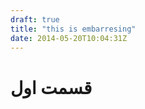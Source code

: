```yaml
---
draft: true
title: "this is embarresing"
date: 2014-05-20T10:04:31Z
---
```

قسمت اول
======================
